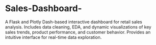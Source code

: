 # Sales-Dashboard-
A Flask and Plotly Dash-based interactive dashboard for retail sales analysis. Includes data cleaning, EDA, and dynamic visualizations of key sales trends, product performance, and customer behavior. Provides an intuitive interface for real-time data exploration.
